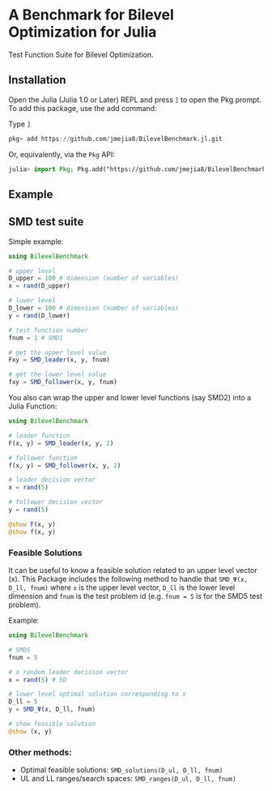 # A Benchmark for Bilevel Optimization for Julia

Test Function Suite for Bilevel Optimization.


## Installation


Open the Julia (Julia 1.0 or Later) REPL and press `]` to open the Pkg prompt. To add this package, use the add command:


Type `]`  
```julia
pkg> add https://github.com/jmejia8/BilevelBenchmark.jl.git
```

Or, equivalently, via the `Pkg` API:

```julia
julia> import Pkg; Pkg.add("https://github.com/jmejia8/BilevelBenchmark.jl.git")
```

## Example


## SMD test suite

Simple example:

```julia
using BilevelBenchmark

# upper level
D_upper = 100 # dimension (number of variables)
x = rand(D_upper)

# lower level
D_lower = 100 # dimension (number of variables)
y = rand(D_lower)

# test function number
fnum = 1 # SMD1

# get the upper level value
Fxy = SMD_leader(x, y, fnum)

# get the lower level value
fxy = SMD_follower(x, y, fnum)
```

You also can wrap the upper and lower level functions (say SMD2) into
a Julia Function:


```julia
using BilevelBenchmark

# leader function
F(x, y) = SMD_leader(x, y, 2)

# follower function
f(x, y) = SMD_follower(x, y, 2)

# leader decision vector
x = rand(5)

# follower decision vector
y = rand(5)

@show F(x, y)
@show f(x, y)
```

### Feasible Solutions

It can be useful to know a feasible solution related to an upper level vector (x).
This Package includes the following method to handle that `SMD_Ψ(x, D_ll, fnum)`
where `x` is the upper level vector, `D_ll` is the lower level dimension and `fnum`
is the test problem id (e.g. `fnum = 5` is for the SMD5 test problem).

Example:

```julia
using BilevelBenchmark

# SMD5
fnum = 5

# a random leader decision vector
x = rand(5) # 5D

# lower level optimal solution corresponding to x
D_ll = 5
y = SMD_Ψ(x, D_ll, fnum)

# show feasible solution
@show (x, y)

```


### Other methods:

- Optimal feasible solutions: `SMD_solutions(D_ul, D_ll, fnum)`
- UL and LL ranges/search spaces: `SMD_ranges(D_ul, D_ll, fnum)`



